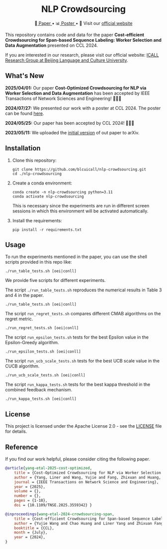 <h1 align="center" > NLP Crowdsourcing </h1>

<p align="center">
 📝<a href="https://arxiv.org/abs/2305.06683" target="_blank"> Paper </a> • 📊<a href="./nlp_crowdsourcing_poster.pdf" target="_blank"> Poster </a> • 👋 Visit our <a href="https://blcuicall.org/" target="_blank">official website</a>
</p>

This repository contains code and data for the paper **Cost-efficient Crowdsourcing for Span-based Sequence Labeling: Worker Selection and Data Augmentation** presented on CCL 2024.

If you are interested in our research, please visit our official website: [ICALL Research Group at Beijing Language and Culture University](https://blcuicall.org/).

## What's New

**2025/04/01:** Our paper **Cost-Optimized Crowdsourcing for NLP via Worker Selection and Data Augmentation** has been accepted by IEEE Transactions of Network Sciences and Engineering! 🎉🎉🎉

**2024/07/27:** We presented our work with a poster at CCL 2024. The poster can be found [here](nlp_crowdsourcing_poster.pdf).

**2024/05/25:** Our paper has been accepted by CCL 2024! 🎉🎉🎉

**2023/05/11:** We uploaded the [initial version](https://arxiv.org/abs/2305.06683v1) of out paper to arXiv.

## Installation

1. Clone this repository:
    ```shell
    git clone https://github.com/blcuicall/nlp-crowdsourcing.git
    cd ./nlp-crowdsourcing
    ```
2. Create a conda environment:
    ```shell
    conda create -n nlp-crowdsourcing python=3.11
    conda activate nlp-crowdsourcing
    ```
   This is necessary since the experiments are run in different screen sessions in which this environment will be activated automatically.

3. Install the requirements:
    ```shell
    pip install -r requirements.txt
    ```

## Usage

To run the experiments mentioned in the paper, you can use the shell scripts provided in this repo like:

```shell
./run_table_tests.sh [oei|conll]
```

We provide five scripts for different experiments.

The script `./run_table_tests.sh` reproduces the numerical results in Table 3 and 4 in the paper.

```shell
./run_table_tests.sh [oei|conll]
```

The script `run_regret_tests.sh` compares different CMAB algorithms on the regret metric.

```shell
./run_regret_tests.sh [oei|conll]
```

The script `run_epsilon_tests.sh` tests for the best Epsilon value in the Epsilon-Greedy algorithm.

```shell
./run_epsilon_tests.sh [oei|conll]
```

The script `run_ucb_scale_tests.sh` tests for the best UCB scale value in the CUCB algorithm.

```shell
./run_ucb_scale_tests.sh [oei|conll]
```

The script `run_kappa_tests.sh` tests for the best kappa threshold in the combined feedback mechanism.

```shell
./run_kappa_tests.sh [oei|conll]
```

## License

This project is licensed under the Apache License 2.0 - see the [LICENSE](LICENSE) file for details.

## Reference

If you find our work helpful, please consider citing the following paper.

```bibtex
@article{yang-etal-2025-cost-optimized,
    title = {Cost-Optimized Crowdsourcing for NLP via Worker Selection and Data Augmentation},
    author = {Yang, Liner and Wang, Yujie and Fang, Zhixuan and Huang, Yaping and Yang, Erhong},
    journal = {IEEE Transactions on Network Science and Engineering},
    year = {2025},
    volume = {},
    number = {},
    pages = {1-18},
    doi = {10.1109/TNSE.2025.3559342} }

@inproceedings{wang-etal-2024-crowdsourcing-span,
    title = {Cost-efficient Crowdsourcing for Span-based Sequence Labeling: Worker Selection and Data Augmentation},
    author = {Yujie Wang and Chao Huang and Liner Yang and Zhixuan Fang and Yaping Huang and Yang Liu and Jingsi Yu and Erhong Yang},
    booktitle = {CCL},
    month = {July},
    year = {2024},
}
```